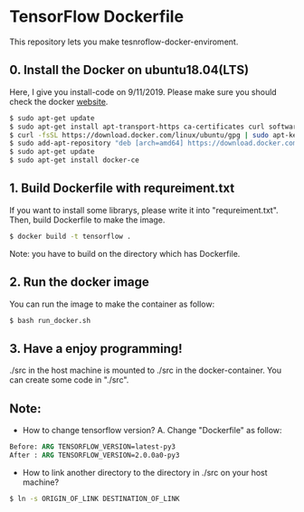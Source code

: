 # TensorFlow Dockerfile

This repository lets you make tesnroflow-docker-enviroment.

## 0. Install the Docker on ubuntu18.04(LTS)
Here, I give you install-code on 9/11/2019.
Please make sure you should check the docker [website](https://docs.docker.com/install/linux/docker-ce/ubuntu/).
```bash
$ sudo apt-get update
$ sudo apt-get install apt-transport-https ca-certificates curl software-properties-common
$ curl -fsSL https://download.docker.com/linux/ubuntu/gpg | sudo apt-key add -
$ sudo add-apt-repository "deb [arch=amd64] https://download.docker.com/linux/ubuntu $(lsb_release -cs) stable test edge"
$ sudo apt-get update
$ sudo apt-get install docker-ce
```
## 1. Build Dockerfile with requreiment.txt
If you want to install some librarys, please write it into "requreiment.txt".
Then, build Dockerfile to make the image.
```bash
$ docker build -t tensorflow .
```
Note: you have to build on the directory which has Dockerfile.
## 2. Run the docker image
You can run the image to make the container as follow:
```bash
$ bash run_docker.sh
```
## 3. Have a enjoy programming!
./src in the host machine is mounted to ./src in the docker-container.
You can create some code in "./src".
## Note:
- How to change tensorflow version?
A. Change "Dockerfile" as follow:
```Dockerfile
Before: ARG TENSORFLOW_VERSION=latest-py3
After : ARG TENSORFLOW_VERSION=2.0.0a0-py3
```
- How to link another directory to the directory in ./src on your host machine?
```bash
$ ln -s ORIGIN_OF_LINK DESTINATION_OF_LINK
```
